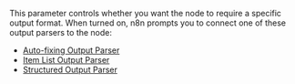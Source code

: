 This parameter controls whether you want the node to require a specific output format. When turned on, n8n prompts you to connect one of these output parsers to the node:

* [Auto-fixing Output Parser](/integrations/builtin/cluster-nodes/sub-nodes/n8n-nodes-langchain.outputparserautofixing/)
* [Item List Output Parser](/integrations/builtin/cluster-nodes/sub-nodes/n8n-nodes-langchain.outputparseritemlist/)
* [Structured Output Parser](/integrations/builtin/cluster-nodes/sub-nodes/n8n-nodes-langchain.outputparserstructured/)